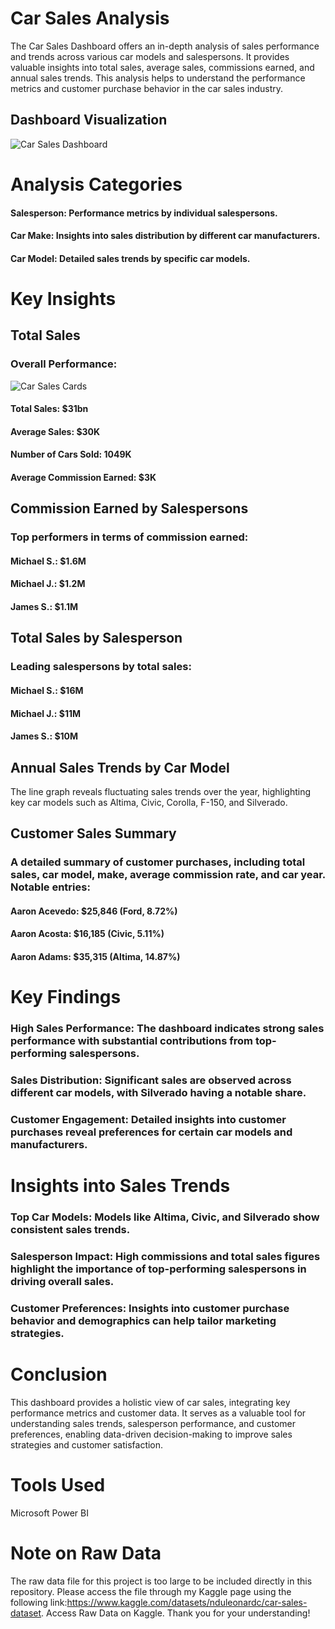 # Car Sales Analysis
The Car Sales Dashboard offers an in-depth analysis of sales performance and trends across various car models and salespersons. It provides valuable insights into total sales, average sales, commissions earned, and annual sales trends. This analysis helps to understand the performance metrics and customer purchase behavior in the car sales industry.
## Dashboard Visualization
![Car Sales Dashboard ](https://github.com/user-attachments/assets/b591366a-e895-49d0-93c9-4cb928ff422e)

# Analysis Categories
#### Salesperson: Performance metrics by individual salespersons.
#### Car Make: Insights into sales distribution by different car manufacturers.
#### Car Model: Detailed sales trends by specific car models.
# Key Insights
## Total Sales
### Overall Performance:
![Car Sales Cards](https://github.com/user-attachments/assets/758becb7-c525-4a41-856b-f3e0f5c80715)

#### Total Sales: $31bn
#### Average Sales: $30K
#### Number of Cars Sold: 1049K
#### Average Commission Earned: $3K


## Commission Earned by Salespersons
### Top performers in terms of commission earned:
#### Michael S.: $1.6M
#### Michael J.: $1.2M
#### James S.: $1.1M
## Total Sales by Salesperson
### Leading salespersons by total sales:

#### Michael S.: $16M
#### Michael J.: $11M
#### James S.: $10M
## Annual Sales Trends by Car Model
The line graph reveals fluctuating sales trends over the year, highlighting key car models such as Altima, Civic, Corolla, F-150, and Silverado.

## Customer Sales Summary
### A detailed summary of customer purchases, including total sales, car model, make, average commission rate, and car year. Notable entries:

#### Aaron Acevedo: $25,846 (Ford, 8.72%)
#### Aaron Acosta: $16,185 (Civic, 5.11%)
#### Aaron Adams: $35,315 (Altima, 14.87%)

# Key Findings
### High Sales Performance: The dashboard indicates strong sales performance with substantial contributions from top-performing salespersons.
### Sales Distribution: Significant sales are observed across different car models, with Silverado having a notable share.
### Customer Engagement: Detailed insights into customer purchases reveal preferences for certain car models and manufacturers.

# Insights into Sales Trends
### Top Car Models: Models like Altima, Civic, and Silverado show consistent sales trends.
### Salesperson Impact: High commissions and total sales figures highlight the importance of top-performing salespersons in driving overall sales.
### Customer Preferences: Insights into customer purchase behavior and demographics can help tailor marketing strategies.

# Conclusion
This dashboard provides a holistic view of car sales, integrating key performance metrics and customer data. It serves as a valuable tool for understanding sales trends, salesperson performance, and customer preferences, enabling data-driven decision-making to improve sales strategies and customer satisfaction.
# Tools Used
Microsoft Power BI
# Note on Raw Data
The raw data file for this project is too large to be included directly in this repository. Please access the file through my Kaggle page using the following link:https://www.kaggle.com/datasets/nduleonardc/car-sales-dataset. Access Raw Data on Kaggle. Thank you for your understanding!
